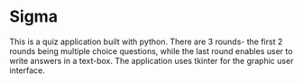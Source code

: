 # Sigma

This is a quiz application built with python. There are 3 rounds- the first 2 rounds being multiple choice questions, while the last round enables user to write answers in a text-box. The application uses tkinter for the graphic user interface.
